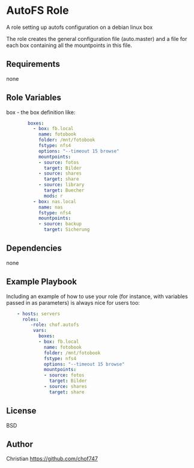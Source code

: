 AutoFS Role
=========

A role setting up autofs configuration on a debian linux box

The role creates the general configuration file (auto.master) and a file for each box containing
all the mountpoints in this file.

Requirements
------------
none

Role Variables
--------------

box - the box definition like:

```yaml
        boxes:
          - box: fb.local
            name: fotobook
            folder: /mnt/fotobook
            fstype: nfs4
            options: "--timeout 15 browse"
            mountpoints:
            - source: fotos
              target: Bilder
            - source: shares
              target: share
            - source: library
              target: Buecher
              mods: r 
          - box: nas.local
            name: nas
            fstype: nfs4
            mountpoints:
            - source: backup
              target: Sicherung
```

Dependencies
------------

none

Example Playbook
----------------

Including an example of how to use your role (for instance, with variables passed in as parameters) is always nice for users too:

```yaml
    - hosts: servers
      roles:
         -role: chof.autofs
          vars:
            boxes:
            - box: fb.local
              name: fotobook
              folder: /mnt/fotobook
              fstype: nfs4
              options: "--timeout 15 browse"
              mountpoints:
              - source: fotos
                target: Bilder
              - source: shares
                target: share
```
License
-------

BSD

Author
------

Christian https://github.com/chof747